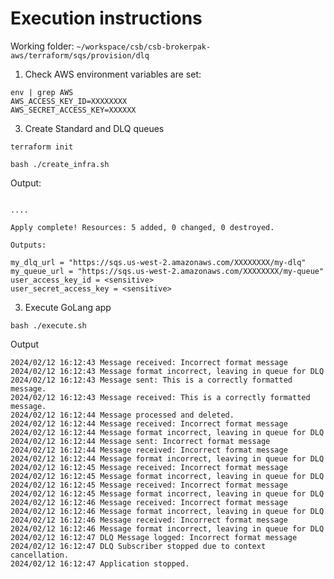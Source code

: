 
# Execution instructions

Working folder: `~/workspace/csb/csb-brokerpak-aws/terraform/sqs/provision/dlq`

1. Check AWS environment variables are set:
```shell
env | grep AWS
AWS_ACCESS_KEY_ID=XXXXXXXX
AWS_SECRET_ACCESS_KEY=XXXXXX
```

3. Create Standard and DLQ queues
```shell
terraform init
```

```shell
bash ./create_infra.sh
```
Output:
```shell                        

....

Apply complete! Resources: 5 added, 0 changed, 0 destroyed.

Outputs:

my_dlq_url = "https://sqs.us-west-2.amazonaws.com/XXXXXXXX/my-dlq"
my_queue_url = "https://sqs.us-west-2.amazonaws.com/XXXXXXXX/my-queue"
user_access_key_id = <sensitive>
user_secret_access_key = <sensitive>

```

3. Execute GoLang app

```shell
bash ./execute.sh
```
Output
```shell
2024/02/12 16:12:43 Message received: Incorrect format message
2024/02/12 16:12:43 Message format incorrect, leaving in queue for DLQ
2024/02/12 16:12:43 Message sent: This is a correctly formatted message.
2024/02/12 16:12:43 Message received: This is a correctly formatted message.
2024/02/12 16:12:44 Message processed and deleted.
2024/02/12 16:12:44 Message received: Incorrect format message
2024/02/12 16:12:44 Message format incorrect, leaving in queue for DLQ
2024/02/12 16:12:44 Message sent: Incorrect format message
2024/02/12 16:12:44 Message received: Incorrect format message
2024/02/12 16:12:44 Message format incorrect, leaving in queue for DLQ
2024/02/12 16:12:45 Message received: Incorrect format message
2024/02/12 16:12:45 Message format incorrect, leaving in queue for DLQ
2024/02/12 16:12:45 Message received: Incorrect format message
2024/02/12 16:12:45 Message format incorrect, leaving in queue for DLQ
2024/02/12 16:12:46 Message received: Incorrect format message
2024/02/12 16:12:46 Message format incorrect, leaving in queue for DLQ
2024/02/12 16:12:46 Message received: Incorrect format message
2024/02/12 16:12:46 Message format incorrect, leaving in queue for DLQ
2024/02/12 16:12:47 DLQ Message logged: Incorrect format message
2024/02/12 16:12:47 DLQ Subscriber stopped due to context cancellation.
2024/02/12 16:12:47 Application stopped.
```